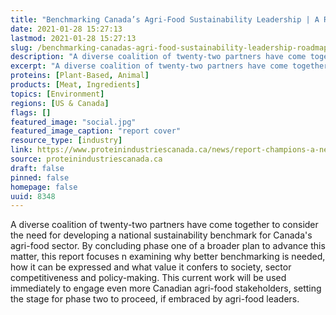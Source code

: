 ```yaml
---
title: "Benchmarking Canada’s Agri-Food Sustainability Leadership | A Roadmap"
date: 2021-01-28 15:27:13
lastmod: 2021-01-28 15:27:13
slug: /benchmarking-canadas-agri-food-sustainability-leadership-roadmap
description: "A diverse coalition of twenty-two partners have come together to consider the need for developing a national sustainability benchmark for Canada’s agri-food sector. By concluding phase one of a broader plan to advance this matter, this report focuses n examining why better benchmarking is needed, how it can be expressed and what value it confers to society, sector competitiveness and policy-making. This current work will be used immediately to engage even more Canadian agri-food stakeholders, setting the stage for phase two to proceed, if embraced by agri-food&nbsp;leaders."
excerpt: "A diverse coalition of twenty-two partners have come together to consider the need for developing a national sustainability benchmark for Canada’s agri-food sector. By concluding phase one of a broader plan to advance this matter, this report focuses n examining why better benchmarking is needed, how it can be expressed and what value it confers to society, sector competitiveness and policy-making. This current work will be used immediately to engage even more Canadian agri-food stakeholders, setting the stage for phase two to proceed, if embraced by agri-food&nbsp;leaders."
proteins: [Plant-Based, Animal]
products: [Meat, Ingredients]
topics: [Environment]
regions: [US & Canada]
flags: []
featured_image: "social.jpg"
featured_image_caption: "report cover"
resource_type: [industry]
link: https://www.proteinindustriescanada.ca/news/report-champions-a-new-sustainability-index-for-canadas-agri-food-sector
source: proteinindustriescanada.ca
draft: false
pinned: false
homepage: false
uuid: 8348
---
```

A diverse coalition of twenty-two partners have come together to
consider the need for developing a national sustainability benchmark for
Canada's agri-food sector. By concluding phase one of a broader plan to
advance this matter, this report focuses n examining why better
benchmarking is needed, how it can be expressed and what value it
confers to society, sector competitiveness and policy-making. This
current work will be used immediately to engage even more Canadian
agri-food stakeholders, setting the stage for phase two to proceed, if
embraced by agri-food leaders.
